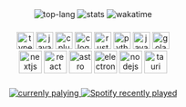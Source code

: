 
<div align="center">
  <img src ="https://github-readme-stats.vercel.app/api/top-langs/?username=cypressen&langs_count=5&hide=html,mdx,lua,css,scss&layout=donut&theme=midnight-purple&hide_border=true&hide_title=true&size_weight=0.4&count_weight=0.6&exclude_repo=cs61b" alt="top-lang" />
  <img src="https://github-readme-stats.vercel.app/api?username=cypressen&theme=midnight-purple&show_icons=false&hide_title=true&card_width=300&include_all_commits=true&show=reviews&hide_border=true" alt="stats"/>
  <a herf="https://github.com/anuraghazra/github-readme-stats" >
    <img src="https://github-readme-stats.vercel.app/api/wakatime?username=@cypressen&hide_title=false&theme=midnight-purple&hide_border=true" alt="wakatime" />
  </a>
</div>


###

<div align="center">
<div>
  <img src="https://skillicons.dev/icons?i=ts" height="30" alt="typescript logo" />
  <img src="https://skillicons.dev/icons?i=js" height="30" alt="javascript logo" />
  <img src="https://skillicons.dev/icons?i=cpp" height="30" alt="cplusplus logo" />
  <img src="https://skillicons.dev/icons?i=c" height="30" alt="c logo" />
  <img src="https://skillicons.dev/icons?i=rust" height="30" alt="rust logo" />
  <img src="https://skillicons.dev/icons?i=python" height="30" alt="python logo" />
  <img src="https://skillicons.dev/icons?i=java" height="30" alt="java logo" />
  <img src="https://skillicons.dev/icons?i=golang" height="30" alt="golang logo" />
</div>

  
  <div>
  <img src="https://img.shields.io/badge/Next.js-000000?logo=nextdotjs&logoColor=white&style=for-the-badge" height="40" alt="nextjs logo"  />
  <img src="https://img.shields.io/badge/React-61DAFB?logo=react&logoColor=black&style=for-the-badge" height="40" alt="react logo"  />
  <img src="https://img.shields.io/badge/Astro-FF5D01?logo=astro&logoColor=black&style=for-the-badge" height="40" alt="astro logo"  />
  <img src="https://img.shields.io/badge/Electron-47848F?logo=electron&logoColor=white&style=for-the-badge" height="40" alt="electron logo"  />
  <img src="https://img.shields.io/badge/Node.js-339933?logo=nodedotjs&logoColor=white&style=for-the-badge" height="40" alt="nodejs logo"  />
  <img src="https://img.shields.io/badge/Tauri-FFC131?logo=tauri&logoColor=black&style=for-the-badge" height="40" alt="tauri logo"  />
  </div>


</div>



###

<div align="center">
  <a href="https://open.spotify.com/user/31lomalhhyutguwjxuabz7bwemjy">
    <img src="https://spotify-github-profile.kittinanx.com/api/view.svg?uid=31lomalhhyutguwjxuabz7bwemjy&cover_image=true&theme=default&show_offline=true&background_color=000000&interchange=true&bar_color=0043a7&bar_color_cover=true" alt="currenly palying"/>
    <img src="https://spotify-recently-played-readme.vercel.app/api?user=31lomalhhyutguwjxuabz7bwemjy&count=5&unique=true" alt="Spotify recently played"  />
  </a>
</div>

###



